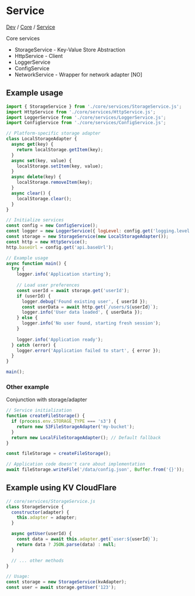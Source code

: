 # Service

[Dev](../../../README.md) / [Core](../README.md) / [Service](./README.md)

Core services

- StorageService - Key-Value Store Abstraction
- HttpService - Client
- LoggerService
- ConfigService
- NetworkService - Wrapper for network adapter [NO]

## Example usage

```js
import { StorageService } from './core/services/StorageService.js';
import HttpService from './core/services/HttpService.js';
import LoggerService from './core/services/LoggerService.js';
import ConfigService from './core/services/ConfigService.js';

// Platform-specific storage adapter
class LocalStorageAdapter {
  async get(key) {
    return localStorage.getItem(key);
  }
  async set(key, value) {
    localStorage.setItem(key, value);
  }
  async delete(key) {
    localStorage.removeItem(key);
  }
  async clear() {
    localStorage.clear();
  }
}

// Initialize services
const config = new ConfigService();
const logger = new LoggerService({ logLevel: config.get('logging.level', 'debug') });
const storage = new StorageService(new LocalStorageAdapter());
const http = new HttpService();
http.baseUrl = config.get('api.baseUrl');

// Example usage
async function main() {
  try {
    logger.info('Application starting');
    
    // Load user preferences
    const userId = await storage.get('userId');
    if (userId) {
      logger.debug('Found existing user', { userId });
      const userData = await http.get(`/users/${userId}`);
      logger.info('User data loaded', { userData });
    } else {
      logger.info('No user found, starting fresh session');
    }
    
    logger.info('Application ready');
  } catch (error) {
    logger.error('Application failed to start', { error });
  }
}

main();
```

### Other example

Conjunction with storage/adapter

```js
// Service initialization
function createFileStorage() {
  if (process.env.STORAGE_TYPE === 's3') {
    return new S3FileStorageAdapter('my-bucket');
  }
  return new LocalFileStorageAdapter(); // Default fallback
}

const fileStorage = createFileStorage();

// Application code doesn't care about implementation
await fileStorage.writeFile('/data/config.json', Buffer.from('{}'));
```

## Example using KV CloudFlare

```js
// core/services/StorageService.js
class StorageService {
  constructor(adapter) {
    this.adapter = adapter;
  }

  async getUser(userId) {
    const data = await this.adapter.get(`user:${userId}`);
    return data ? JSON.parse(data) : null;
  }

  // ... other methods
}

// Usage:
const storage = new StorageService(kvAdapter);
const user = await storage.getUser('123');
```